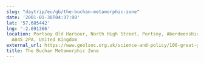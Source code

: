 ```yaml
---
slug: "daytrip/eu/gb/the-buchan-metamorphic-zone"
date: '2001-01-30T04:37:00'
lat: '57.685442'
lng: '-2.691366'
location: Portsoy Old Harbour, North High Street, Portsoy, Aberdeenshire, Alba / Scotland,
  AB45 2PA, United Kingdom
external_url: https://www.geolsoc.org.uk/science-and-policy/100-great-geosites/historical-scientific/buchan-aberdeenshire/
title: The Buchan Metamorphic Zone
---
```




